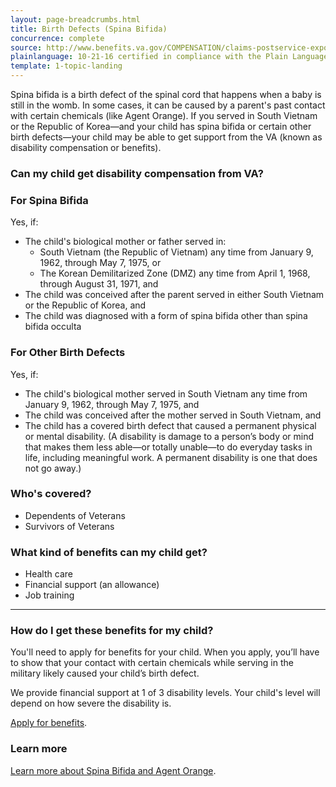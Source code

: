 ```yaml
---
layout: page-breadcrumbs.html
title: Birth Defects (Spina Bifida)
concurrence: complete
source: http://www.benefits.va.gov/COMPENSATION/claims-postservice-exposures-asbestos.asp
plainlanguage: 10-21-16 certified in compliance with the Plain Language Act
template: 1-topic-landing
---
```


Spina bifida is a birth defect of the spinal cord that happens when a baby is still in the womb. In some cases, it can be caused by a parent's past contact with certain chemicals (like Agent Orange). If you served in South Vietnam or the Republic of Korea—and your child has spina bifida or certain other birth defects—your child may be able to get support from the VA (known as disability compensation or benefits).

<div class="call-out" markdown="1">

### Can my child get disability compensation from VA?

### For Spina Bifida
Yes, if:

  - The child's biological mother or father served in:
    - South Vietnam (the Republic of Vietnam) any time from January 9, 1962, through May 7, 1975, or
    - The Korean Demilitarized Zone (DMZ) any time from April 1, 1968, through August 31, 1971, and
  - The child was conceived after the parent served in either South Vietnam or the Republic of Korea, and
  - The child was diagnosed with a form of spina bifida other than spina bifida occulta

### For Other Birth Defects
Yes, if:

  - The child's biological mother served in South Vietnam any time from January 9, 1962, through May 7, 1975, and
  - The child was conceived after the mother served in South Vietnam, and
  - The child has a covered birth defect that caused a permanent physical or mental disability. (A disability is damage to a person’s body or mind that makes them less able—or totally unable—to do everyday tasks in life, including meaningful work. A permanent disability is one that does not go away.)

### Who's covered?

- Dependents of Veterans
- Survivors of Veterans

</div>

### What kind of benefits can my child get?

-	Health care
-	Financial support (an allowance)
-	Job training

--------

### How do I get these benefits for my child?

You'll need to apply for benefits for your child. When you apply, you’ll have to show that your contact with certain chemicals while serving in the military likely caused your child’s birth defect. 

We provide financial support at 1 of 3 disability levels. Your child's level will depend on how severe the disability is. 

[Apply for benefits](https://www.vets.gov/disability-benefits/apply-for-benefits/).

### Learn more

[Learn more about Spina Bifida and Agent Orange](http://www.publichealth.va.gov/exposures/agentorange/birth-defects/spina-bifida.asp).
